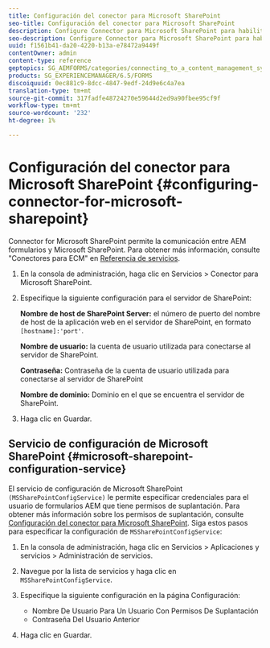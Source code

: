 ```yaml
---
title: Configuración del conector para Microsoft SharePoint
seo-title: Configuración del conector para Microsoft SharePoint
description: Configure Connector para Microsoft SharePoint para habilitar la comunicación entre AEM formularios y Microsoft SharePoint.
seo-description: Configure Connector para Microsoft SharePoint para habilitar la comunicación entre AEM formularios y Microsoft SharePoint.
uuid: f1561b41-da20-4220-b13a-e78472a9449f
contentOwner: admin
content-type: reference
geptopics: SG_AEMFORMS/categories/connecting_to_a_content_management_system
products: SG_EXPERIENCEMANAGER/6.5/FORMS
discoiquuid: 0ec881c9-8dcc-4847-9edf-24d9e6c4a7ea
translation-type: tm+mt
source-git-commit: 317fadfe48724270e59644d2ed9a90fbee95cf9f
workflow-type: tm+mt
source-wordcount: '232'
ht-degree: 1%

---
```



# Configuración del conector para Microsoft SharePoint {#configuring-connector-for-microsoft-sharepoint}

Connector for Microsoft SharePoint permite la comunicación entre AEM formularios y Microsoft SharePoint. Para obtener más información, consulte &quot;Conectores para ECM&quot; en [Referencia de servicios](https://www.adobe.com/go/learn_aemforms_services_63).

1. En la consola de administración, haga clic en Servicios > Conector para Microsoft SharePoint.
1. Especifique la siguiente configuración para el servidor de SharePoint:

   **Nombre de host de SharePoint Server:** el número de puerto del nombre de host de la aplicación web en el servidor de SharePoint, en formato  `[hostname]:'port'`.

   **Nombre de usuario:** la cuenta de usuario utilizada para conectarse al servidor de SharePoint.

   **Contraseña:** Contraseña de la cuenta de usuario utilizada para conectarse al servidor de SharePoint

   **Nombre de dominio:** Dominio en el que se encuentra el servidor de SharePoint.

1. Haga clic en Guardar.

## Servicio de configuración de Microsoft SharePoint {#microsoft-sharepoint-configuration-service}

El servicio de configuración de Microsoft SharePoint `(MSSharePointConfigService)` le permite especificar credenciales para el usuario de formularios AEM que tiene permisos de suplantación. Para obtener más información sobre los permisos de suplantación, consulte [Configuración del conector para Microsoft SharePoint](https://help.adobe.com/en_US/AEMForms/6.1/SharePointConfig/index.html). Siga estos pasos para especificar la configuración de `MSSharePointConfigService`:

1. En la consola de administración, haga clic en Servicios > Aplicaciones y servicios > Administración de servicios.
1. Navegue por la lista de servicios y haga clic en `MSSharePointConfigService`.
1. Especifique la siguiente configuración en la página Configuración:

   * Nombre De Usuario Para Un Usuario Con Permisos De Suplantación
   * Contraseña Del Usuario Anterior

1. Haga clic en Guardar.

